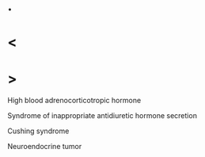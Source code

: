 # .

# <

# >

High blood adrenocorticotropic hormone

Syndrome of inappropriate antidiuretic hormone secretion

Cushing syndrome

Neuroendocrine tumor
